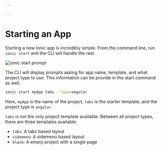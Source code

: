 ```yaml
---

---
```


# Starting an App

Starting a new Ionic app is incredibly simple. From the command line, run `ionic start` and the CLI will handle the rest.

![ionic start prompt](../assets/guides/starting/terminal-prompt.png)

The CLI will display prompts asking for app name, template, and what project type to use. This information can be provide in the start command as well.

```bash
ionic start myApp tabs --type=angular
```

Here, `myApp` is the name of the project, `tabs` is the starter template, and the project type is `angular`.

`tabs` is not the only project template available. Between all project types, there are three templates available:

- `tabs`: A tabs based layout
- `sidemenu`: A sidemenu based layout
- `blank`: A empty project with a single page